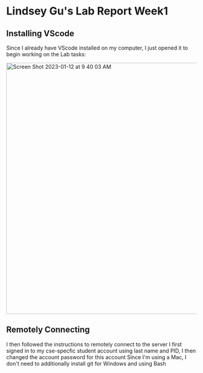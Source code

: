 # Lindsey Gu's Lab Report Week1
## Installing VScode
Since I already have VScode installed on my computer, I just opened it to begin working on the Lab tasks:

<img width="666" alt="Screen Shot 2023-01-12 at 9 40 03 AM" src="https://user-images.githubusercontent.com/122554943/212140144-3b5a67a6-a90f-4342-9a11-136cf184789a.png">

## Remotely Connecting
I then followed the instructions to remotely connect to the server
I first signed in to my cse-specfic student account using last name and PID, I then changed the account password for this account
Since I'm using a Mac, I don't need to additionally install git for Windows and using Bash 

